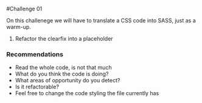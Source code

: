 #Challenge 01

On this challenege we will have to translate a CSS code into SASS, just as a warm-up.

1. Refactor the clearfix into a placeholder

### Recommendations

* Read the whole code, is not that much
* What do you think the code is doing?
* What areas of opportunity do you detect?
* Is it refactorable?
* Feel free to change the code styling the file currently has